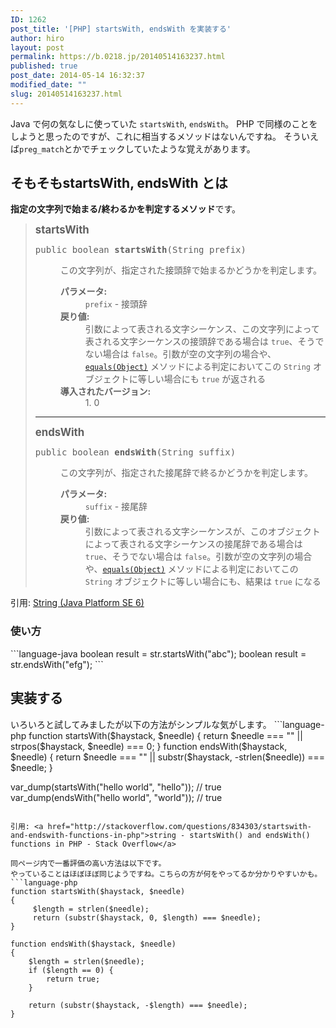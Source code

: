 ```yaml
---
ID: 1262
post_title: '[PHP] startsWith, endsWith を実装する'
author: hiro
layout: post
permalink: https://b.0218.jp/20140514163237.html
published: true
post_date: 2014-05-14 16:32:37
modified_date: ""
slug: 20140514163237.html
---
```

Java で何の気なしに使っていた <code>startsWith</code>, <code>endsWith</code>。
PHP で同様のことをしようと思ったのですが、これに相当するメソッドはないんですね。
そういえば<code>preg_match</code>とかでチェックしていたような覚えがあります。
<!--more-->
<h2>そもそもstartsWith, endsWith とは</h2>
<strong>指定の文字列で始まる/終わるかを判定するメソッド</strong>です。
<blockquote>
	<big><b>startsWith</b></big>
	<pre>public boolean <b>startsWith</b>(String&nbsp;prefix)</pre>
	<dl>
	<dd>この文字列が、指定された接頭辞で始まるかどうかを判定します。
	<p>
	</p></dd><dd><dl>
	</dl>
	</dd>
	<dd><dl>
	<dt><b>パラメータ:</b></dt><dd><code>prefix</code> - 接頭辞
	</dd><dt><b>戻り値:</b></dt><dd>引数によって表される文字シーケンス、この文字列によって表される文字シーケンスの接頭辞である場合は <code>true</code>、そうでない場合は <code>false</code>。引数が空の文字列の場合や、<a href="../../java/lang/String.html#equals(java.lang.Object)"><code>equals(Object)</code></a> メソッドによる判定においてこの <code>String</code> オブジェクトに等しい場合にも <code>true</code> が返される</dd><dt><b>導入されたバージョン:</b></dt>
	  <dd>1. 0</dd>
	</dl>
	</dd>
	</dl>
	<hr>
	<big><b>endsWith</b></big>
	<pre>public boolean <b>endsWith</b>(String&nbsp;suffix)</pre>
	<dl>
	<dd>この文字列が、指定された接尾辞で終るかどうかを判定します。
	<p>
	</p></dd><dd><dl>
	</dl>
	</dd>
	<dd><dl>
	<dt><b>パラメータ:</b></dt><dd><code>suffix</code> - 接尾辞
	</dd><dt><b>戻り値:</b></dt><dd>引数によって表される文字シーケンスが、このオブジェクトによって表される文字シーケンスの接尾辞である場合は <code>true</code>、そうでない場合は <code>false</code>。引数が空の文字列の場合や、<a href="../../java/lang/String.html#equals(java.lang.Object)"><code>equals(Object)</code></a> メソッドによる判定においてこの <code>String</code> オブジェクトに等しい場合にも、結果は <code>true</code> になる</dd></dl>
	</dd>
	</dl>
</blockquote>
引用: <a href="http://docs.oracle.com/javase/jp/6/api/java/lang/String.html">String (Java Platform SE 6)</a>

<h3>使い方</h3>
```language-java
boolean result = str.startsWith(&quot;abc&quot;);
boolean result = str.endsWith(&quot;efg&quot;);
```

<h2>実装する</h2>
いろいろと試してみましたが以下の方法がシンプルな気がします。
```language-php
function startsWith($haystack, $needle)
{
    return $needle === &quot;&quot; || strpos($haystack, $needle) === 0;
}
function endsWith($haystack, $needle)
{
    return $needle === &quot;&quot; || substr($haystack, -strlen($needle)) === $needle;
}

var_dump(startsWith(&quot;hello world&quot;, &quot;hello&quot;)); // true
var_dump(endsWith(&quot;hello world&quot;, &quot;world&quot;));   // true
```

引用: <a href="http://stackoverflow.com/questions/834303/startswith-and-endswith-functions-in-php">string - startsWith() and endsWith() functions in PHP - Stack Overflow</a>

同ページ内で一番評価の高い方法は以下です。
やっていることはほぼほぼ同じようですね。こちらの方が何をやってるか分かりやすいかも。
```language-php
function startsWith($haystack, $needle)
{
     $length = strlen($needle);
     return (substr($haystack, 0, $length) === $needle);
}

function endsWith($haystack, $needle)
{
    $length = strlen($needle);
    if ($length == 0) {
        return true;
    }

    return (substr($haystack, -$length) === $needle);
}
```